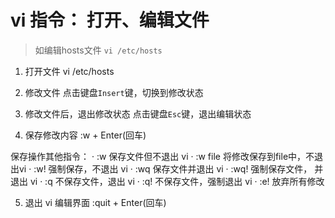 # vi 指令： 打开、编辑文件
> 如编辑hosts文件   ```vi /etc/hosts```

1. 打开文件
vi /etc/hosts

2. 修改文件
点击键盘```Insert```键，切换到修改状态

3. 修改文件后，退出修改状态
点击键盘```Esc```键，退出编辑状态

4. 保存修改内容
:w + Enter(回车)

保存操作其他指令：
· :w 保存文件但不退出 vi
· :w file 将修改保存到file中，不退出vi
· :w! 强制保存，不退出 vi
· :wq 保存文件并退出 vi
· :wq! 强制保存文件， 并退出 vi
· :q 不保存文件，退出 vi
· :q! 不保存文件，强制退出 vi
· :e! 放弃所有修改

5. 退出 vi 编辑界面
:quit + Enter(回车)
